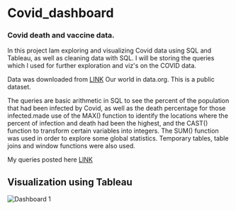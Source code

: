 # Covid_dashboard 
### Covid death and vaccine data.
In this project Iam exploring and visualizing Covid data using SQL and Tableau, as well as cleaning data with SQL. 
I will be storing the queries which I used for further exploration and viz's on the COVID data.

Data was downloaded from [LINK](https://ourworldindata.org/coronavirus) Our world in data.org. This is a public dataset.

The queries are basic arithmetic in SQL to see the percent of the population that had been infected by Covid, 
as well as the death percentage for those infected.made use of the MAX() function to identify the locations where the percent of infection and death had been the highest, and the CAST() function to transform certain variables into integers. The SUM() function was used in order to explore some global statistics.
Temporary tables, table joins and window functions were also used.

My queries posted here [LINK](https://github.com/aravind9722/Covid_dashboard/blob/main/Covid_data_analysis.sql)

## Visualization using Tableau
![Dashboard 1](https://user-images.githubusercontent.com/97881558/160863946-34e91351-f26e-4950-a6f2-b375351fa5ae.png)
